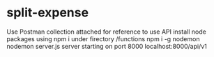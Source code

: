 # split-expense

Use Postman collection attached for reference to use API
install node packages using npm i under firectory /functions
npm i -g nodemon
nodemon server.js
server starting on port 8000
localhost:8000/api/v1